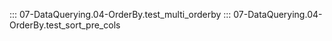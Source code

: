 ::: 07-DataQuerying.04-OrderBy.test_multi_orderby
::: 07-DataQuerying.04-OrderBy.test_sort_pre_cols
